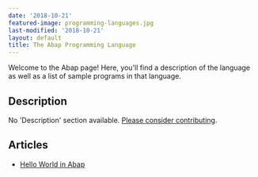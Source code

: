 ```yaml
---
date: '2018-10-21'
featured-image: programming-languages.jpg
last-modified: '2018-10-21'
layout: default
title: The Abap Programming Language
---
```


Welcome to the Abap page! Here, you'll find a description of the language as well as a list of sample programs in that language.

## Description

No 'Description' section available. [Please consider contributing](https://github.com/TheRenegadeCoder/sample-programs-website).

## Articles

- [Hello World in Abap](https://sampleprograms.io/projects/hello-world/abap)